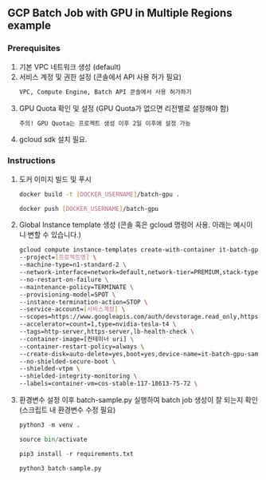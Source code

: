 ## GCP Batch Job with GPU in Multiple Regions example

### Prerequisites
1. 기본 VPC 네트워크 생성 (default)
2. 서비스 계정 및 권한 설정 (콘솔에서 API 사용 허가 필요)
   ```bash
   VPC, Compute Engine, Batch API 콘솔에서 사용 허가하기
   ```
3. GPU Quota 확인 및 설정 (GPU Quota가 없으면 리전별로 설정해야 함)
   ```bash
   주의! GPU Quota는 프로젝트 생성 이후 2일 이후에 설정 가능
   ```
4. gcloud sdk 설치 필요.


### Instructions

1. 도커 이미지 빌드 및 푸시
    ```bash
    docker build -t [DOCKER_USERNAME]/batch-gpu .

    docker push [DOCKER_USERNAME]/batch-gpu
    ```

2. Global Instance template 생성 (콘솔 혹은 gcloud 명령어 사용. 아래는 예시이니 변할 수 있습니다.)
    ```bash
    gcloud compute instance-templates create-with-container it-batch-gpu-sample \
    --project=[프로젝트명] \
    --machine-type=n1-standard-2 \
    --network-interface=network=default,network-tier=PREMIUM,stack-type=IPV4_ONLY \
    --no-restart-on-failure \
    --maintenance-policy=TERMINATE \
    --provisioning-model=SPOT \
    --instance-termination-action=STOP \
    --service-account=[서비스계정] \
    --scopes=https://www.googleapis.com/auth/devstorage.read_only,https://www.googleapis.com/auth/logging.write,https://www.googleapis.com/auth/monitoring.write,https://www.googleapis.com/auth/service.management.readonly,https://www.googleapis.com/auth/servicecontrol,https://www.googleapis.com/auth/trace.append \
    --accelerator=count=1,type=nvidia-tesla-t4 \
    --tags=http-server,https-server,lb-health-check \
    --container-image=[컨테이너 uri] \
    --container-restart-policy=always \
    --create-disk=auto-delete=yes,boot=yes,device-name=it-batch-gpu-sample,image=projects/cos-cloud/global/images/cos-stable-117-18613-75-72,mode=rw,size=50,type=pd-balanced \
    --no-shielded-secure-boot \
    --shielded-vtpm \
    --shielded-integrity-monitoring \
    --labels=container-vm=cos-stable-117-18613-75-72 \    
    ```

3. 환경변수 설정 이후 batch-sample.py 실행하여 batch job 생성이 잘 되는지 확인 (스크립트 내 환경변수 수정 필요)

    ```python
    python3 -m venv .

    source bin/activate

    pip3 install -r requirements.txt

    python3 batch-sample.py
    ```






